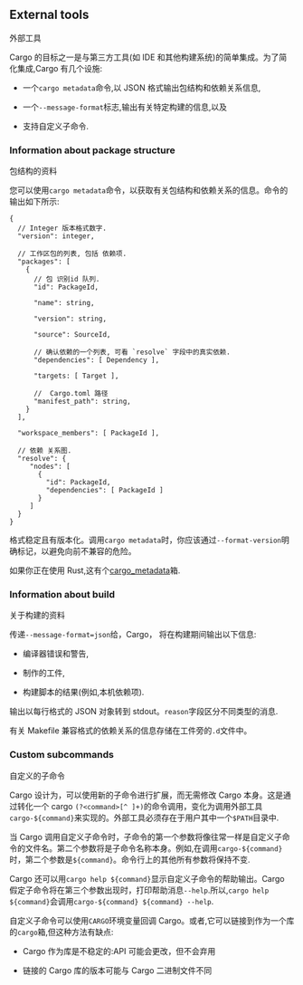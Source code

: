 ## External tools

外部工具

Cargo 的目标之一是与第三方工具(如 IDE 和其他构建系统)的简单集成。为了简化集成,Cargo 有几个设施:

- 一个`cargo metadata`命令,以 JSON 格式输出包结构和依赖关系信息,

- 一个`--message-format`标志,输出有关特定构建的信息,以及

- 支持自定义子命令.

### Information about package structure

包结构的资料

您可以使用`cargo metadata`命令，以获取有关包结构和依赖关系的信息。命令的输出如下所示:

```text
{
  // Integer 版本格式数字.
  "version": integer,

  // 工作区包的列表, 包括 依赖项.
  "packages": [
    {
      // 包 识别id 队列.
      "id": PackageId,

      "name": string,

      "version": string,

      "source": SourceId,

      // 确认依赖的一个列表, 可看 `resolve` 字段中的真实依赖.
      "dependencies": [ Dependency ],

      "targets: [ Target ],

      //  Cargo.toml 路径
      "manifest_path": string,
    }
  ],

  "workspace_members": [ PackageId ],

  // 依赖 关系图.
  "resolve": {
     "nodes": [
       {
         "id": PackageId,
         "dependencies": [ PackageId ]
       }
     ]
  }
}
```

格式稳定且有版本化。调用`cargo metadata`时，你应该通过`--format-version`明确标记，以避免向前不兼容的危险。

如果你正在使用 Rust,这有个[cargo_metadata]箱.

[cargo_metadata]: https://crates.io/crates/cargo_metadata

### Information about build

关于构建的资料

传递`--message-format=json`给，Cargo， 将在构建期间输出以下信息:

- 编译器错误和警告,

- 制作的工件,

- 构建脚本的结果(例如,本机依赖项).

输出以每行格式的 JSON 对象转到 stdout。`reason`字段区分不同类型的消息.

有关 Makefile 兼容格式的依赖关系的信息存储在工件旁的`.d`文件中。

### Custom subcommands

自定义的子命令

Cargo 设计为，可以使用新的子命令进行扩展，而无需修改 Cargo 本身。这是通过转化一个 cargo `(?<command>[^ ]+)`的命令调用，变化为调用外部工具`cargo-${command}`来实现的。外部工具必须存在于用户其中一个`$PATH`目录中.

当 Cargo 调用自定义子命令时，子命令的第一个参数将像往常一样是自定义子命令的文件名。第二个参数将是子命令名称本身。例如,在调用`cargo-${command}`时，第二个参数是`${command}`。命令行上的其他所有参数将保持不变.

Cargo 还可以用`cargo help ${command}`显示自定义子命令的帮助输出。Cargo 假定子命令将在第三个参数出现时，打印帮助消息`--help`.所以,`cargo help ${command}`会调用`cargo-${command} ${command} --help`.

自定义子命令可以使用`CARGO`环境变量回调 Cargo。或者,它可以链接到作为一个库的`cargo`箱,但这种方法有缺点:

- Cargo 作为库是不稳定的:API 可能会更改，但不会弃用

- 链接的 Cargo 库的版本可能与 Cargo 二进制文件不同
